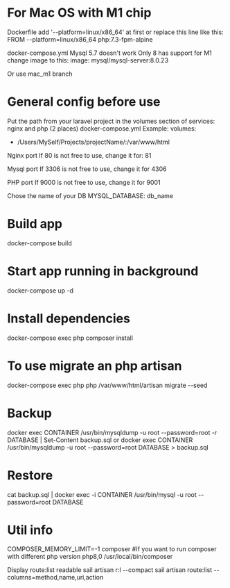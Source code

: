 # For Mac OS with M1 chip
Dockerfile 
add '--platform=linux/x86_64' at first or replace this line like this:
FROM --platform=linux/x86_64 php:7.3-fpm-alpine

docker-compose.yml
Mysql 5.7 doesn't work
Only 8 has support for M1
change image to this:
image: mysql/mysql-server:8.0.23

Or use mac_m1 branch

# General config before use
Put the path from your laravel project in the volumes section of services: nginx and php (2 places) docker-compose.yml 
Example:
volumes:
  - /Users/MySelf/Projects/projectName/:/var/www/html

Nginx port
If 80 is not free to use, change it for: 81

Mysql port
If 3306 is not free to use, change it for 4306

PHP port
If 9000 is not free to use, change it for 9001

Chose the name of your DB
MYSQL_DATABASE: db_name

# Build app
docker-compose build

# Start app running in background
docker-compose up -d

# Install dependencies
docker-compose exec php composer install

# To use migrate an php artisan
docker-compose exec php php /var/www/html/artisan migrate --seed

# Backup
docker exec CONTAINER /usr/bin/mysqldump -u root --password=root -r DATABASE | Set-Content backup.sql
or
docker exec CONTAINER /usr/bin/mysqldump -u root --password=root DATABASE > backup.sql

# Restore
cat backup.sql | docker exec -i CONTAINER /usr/bin/mysql -u root --password=root DATABASE

# Util info
COMPOSER_MEMORY_LIMIT=-1 composer <command>
#If you want to run composer with different php version
 php8,0 /usr/local/bin/composer 

Display route:list readable
 sail artisan r:l --compact
 sail artisan route:list --columns=method,name,uri,action  





